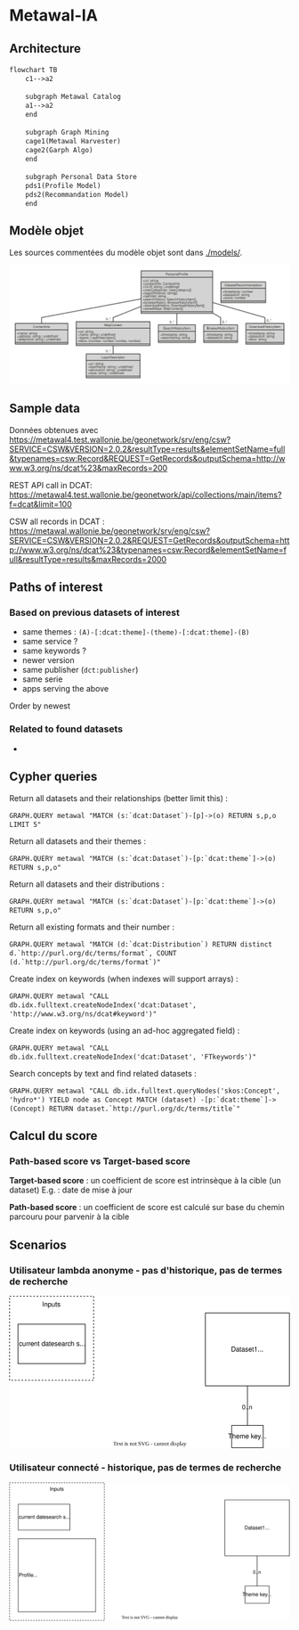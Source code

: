 # Metawal-IA

## Architecture

```mermaid
flowchart TB
    c1-->a2
    
    subgraph Metawal Catalog
    a1-->a2
    end
    
    subgraph Graph Mining
    cage1(Metawal Harvester)
    cage2(Garph Algo)
    end
    
    subgraph Personal Data Store
    pds1(Profile Model)
    pds2(Recommandation Model)
    end
```


## Modèle objet

Les sources commentées du modèle objet sont dans [./models/](./models).

![](./models/uml_diagram.svg)

## Sample data

Données obtenues avec  
https://metawal4.test.wallonie.be/geonetwork/srv/eng/csw?SERVICE=CSW&VERSION=2.0.2&resultType=results&elementSetName=full&typenames=csw:Record&REQUEST=GetRecords&outputSchema=http://www.w3.org/ns/dcat%23&maxRecords=200


REST API call in DCAT:
https://metawal4.test.wallonie.be/geonetwork/api/collections/main/items?f=dcat&limit=100 

CSW all records in DCAT :
https://metawal.wallonie.be/geonetwork/srv/eng/csw?SERVICE=CSW&VERSION=2.0.2&REQUEST=GetRecords&outputSchema=http://www.w3.org/ns/dcat%23&typenames=csw:Record&elementSetName=full&resultType=results&maxRecords=2000


## Paths of interest

### Based on previous datasets of interest
 - same themes : `(A)-[:dcat:theme]-(theme)-[:dcat:theme]-(B)`
 - same service ?
 - same keywords ?
 - newer version
 - same publisher (`dct:publisher`)
 - same serie
 - apps serving the above

Order by newest

### Related to found datasets

 - 

## Cypher queries

Return all datasets and their relationships (better limit this) :
```
GRAPH.QUERY metawal "MATCH (s:`dcat:Dataset`)-[p]->(o) RETURN s,p,o LIMIT 5"
```

Return all datasets and their themes :
```
GRAPH.QUERY metawal "MATCH (s:`dcat:Dataset`)-[p:`dcat:theme`]->(o) RETURN s,p,o"
```

Return all datasets and their distributions :
```
GRAPH.QUERY metawal "MATCH (s:`dcat:Dataset`)-[p:`dcat:theme`]->(o) RETURN s,p,o"
```

Return all existing formats and their number :
```
GRAPH.QUERY metawal "MATCH (d:`dcat:Distribution`) RETURN distinct d.`http://purl.org/dc/terms/format`, COUNT (d.`http://purl.org/dc/terms/format`)"
```


Create index on keywords (when indexes will support arrays) : 
```
GRAPH.QUERY metawal "CALL db.idx.fulltext.createNodeIndex('dcat:Dataset', 'http://www.w3.org/ns/dcat#keyword')"
```

Create index on keywords (using an ad-hoc aggregated field) :
```
GRAPH.QUERY metawal "CALL db.idx.fulltext.createNodeIndex('dcat:Dataset', 'FTkeywords')"
```


Search concepts by text and find related datasets :
```
GRAPH.QUERY metawal "CALL db.idx.fulltext.queryNodes('skos:Concept', 'hydro*') YIELD node as Concept MATCH (dataset) -[p:`dcat:theme`]-> (Concept) RETURN dataset.`http://purl.org/dc/terms/title`"
```

## Calcul du score




### Path-based score vs Target-based score
**Target-based score** : un coefficient de score est intrinsèque à la cible (un dataset)
E.g. : date de mise à jour

**Path-based score** : un coefficient de score est calculé sur base du chemin parcouru pour parvenir à la cible 

## Scenarios

### Utilisateur lambda anonyme - pas d'historique, pas de termes de recherche

![](./doc/uc0-lambda.svg)

### Utilisateur connecté - historique, pas de termes de recherche

![](./doc/uc1-connected.svg)

